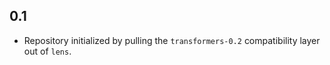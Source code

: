 0.1
---
* Repository initialized by pulling the `transformers-0.2` compatibility layer out of `lens`.
